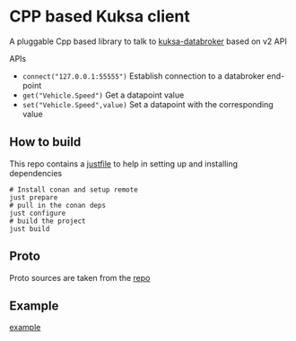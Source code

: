 # CPP based Kuksa client

A pluggable Cpp based library to talk to [kuksa-databroker](https://github.com/eclipse-kuksa/kuksa-databroker)
based on v2 API

APIs

- `connect("127.0.0.1:55555")`
    Establish connection to a databroker end-point
- `get("Vehicle.Speed")`
    Get a datapoint value
- `set("Vehicle.Speed",value)`
    Set a datapoint with the corresponding value

## How to build

This repo contains a [justfile](https://github.com/casey/just) to help in
setting up and installing dependencies

```shell
# Install conan and setup remote
just prepare
# pull in the conan deps
just configure
# build the project
just build
```

## Proto

Proto sources are taken from the [repo](https://github.com/eclipse-kuksa/kuksa-databroker/tree/main/proto)

## Example

[example](example/example.cpp)
